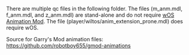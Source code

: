 There are multiple qc files in the following folder. The files (m_anm.mdl, f_anm.mdl, and z_anm.mdl) are stand-alone and do not require [wOS Animation Mod](http://steamcommunity.com/sharedfiles/filedetails/?id=918084741). The file (player/wiltos/anim_extension_prone.mdl) does require wOS.


Source for Garry's Mod animation files: https://github.com/robotboy655/gmod-animations